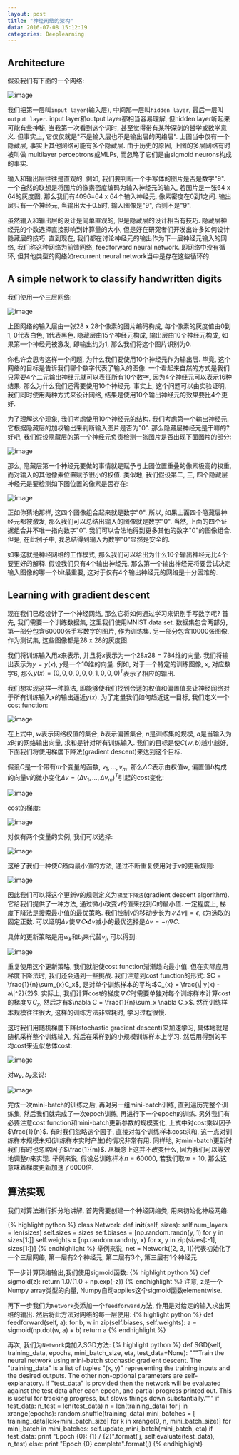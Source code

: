 ```yaml
---
layout: post
title: "神经网络的架构"
data: 2016-07-08 15:12:19
categories: Deeplearning
---
```

## Architecture
假设我们有下面的一个网络:

![image](https://github.com/ColdCodeCool/ColdCodeCool.github.io/raw/master/images/archi.png)

我们把第一层叫`input layer`(输入层), 中间那一层叫`hidden layer`, 最后一层叫`output layer`. input layer和output layer都相当容易理解, 但hidden layer听起来可能有些神秘, 当我第一次看到这个词时, 甚至觉得带有某种深刻的哲学或数学意义. 但事实上, 它仅仅就是"不是输入层也不是输出层的网络层". 上图当中仅有一个隐藏层, 事实上其他网络可能有多个隐藏层. 由于历史的原因, 上图的多层网络有时被叫做 multilayer perceptrons或MLPs, 而忽略了它们是由sigmoid neurons构成的事实. 

输入和输出层往往是直观的, 例如, 我们要判断一个手写体的图片是否是数字"9". 一个自然的联想是将图片的像素密度编码为输入神经元的输入, 若图片是一张64 x 64的灰度图, 那么我们有4096=64 x 64个输入神经元, 像素密度在0到1之间. 输出层只有一个神经元, 当输出大于0.5时, 输入图像是"9", 否则不是"9".

虽然输入和输出层的设计是简单直观的, 但是隐藏层的设计相当有技巧. 隐藏层神经元的个数选择直接影响到计算量的大小, 但是好在研究者们开发出许多如何设计隐藏层的技巧. 直到现在, 我们都在讨论神经元的输出作为下一层神经元输入的网络, 我们称这种网络为前馈网络, feedforward neural network. 即网络中没有循环, 但其他类型的网络如recurrent neural network当中是存在这些循环的.

## A simple network to classify handwritten digits
我们使用一个三层网络:

![image](https://github.com/ColdCodeCool/ColdCodeCool.github.io/raw/master/images/three.png)

上图网络的输入层由一张28 x 28个像素的图片编码构成, 每个像素的灰度值由0到1, 0代表白色, 1代表黑色. 隐藏层由15个神经元构成, 输出层由10个神经元构成, 如果第一个神经元被激发, 即输出约为1, 那么我们将这个图片识别为0.

你也许会思考这样一个问题, 为什么我们要使用10个神经元作为输出层. 毕竟, 这个网络的目标是告诉我们哪个数字代表了输入的图像. 一个看起来自然的方式是我们只需要4个二元输出神经元就可以表征所有10个数字, 因为4个神经元可以表示16种结果. 那么为什么我们还需要使用10个神经元. 事实上, 这个问题可以由实验证明, 我们同时使用两种方式来设计网络, 结果是使用10个输出神经元的效果要比4个更好. 

为了理解这个现象, 我们考虑使用10个神经元的结构. 我们考虑第一个输出神经元, 它根据隐藏层的加权输出来判断输入图片是否为"0". 那么隐藏层神经元是干嘛的? 好吧, 我们假设隐藏层的第一个神经元负责检测一张图片是否出现下面图片的部分:

![image](https://github.com/ColdCodeCool/ColdCodeCool.github.io/raw/master/images/part.png)

那么, 隐藏层第一个神经元要做的事情就是赋予与上图位置重叠的像素极高的权重, 而对输入的其他像素位置赋予很小的权值. 类似地, 我们假设第二, 三, 四个隐藏层神经元是要检测如下图位置的像素是否存在:

![image](https://github.com/ColdCodeCool/ColdCodeCool.github.io/raw/master/images/hidden.png)

正如你猜地那样, 这四个图像组合起来就是数字"0". 所以, 如果上面四个隐藏层神经元都被激发, 那么我们可以总结出输入的图像就是数字"0". 当然, 上面的四个证据组合并不唯一指向数字"0". 我们可以合法地得到更多其他的数字"0"的图像组合. 但是, 在此例子中, 我总结得到输入为数字"0"显然是安全的.

如果这就是神经网络的工作模式, 那么我们可以给出为什么10个输出神经元比4个要更好的解释. 假设我们只有4个输出神经元, 那么第一个输出神经元将要尝试决定输入图像的哪一个bit最重要, 这对于仅有4个输出神经元的网络是十分困难的.

## Learning with gradient descent
现在我们已经设计了一个神经网络, 那么它将如何通过学习来识别手写数字呢? 首先, 我们需要一个训练数据集, 这里我们使用MNIST data set. 数据集包含两部分, 第一部分包含60000张手写数字的图片, 作为训练集. 另一部分包含10000张图像, 作为测试集, 这些图像都是28 x 28的灰度图.

我们将训练输入用$x$来表示, 并且将$x$表示为一个$28 x 28 = 784$维的向量. 我们将输出表示为$y = y(x)$, $y$是一个10维的向量. 例如, 对于一个特定的训练图像, $x$, 对应数字6, 那么$y(x)=(0,0,0,0,0,0,1,0,0,0)^{T}$表示了相应的输出.

我们想实现这样一种算法, 即能够使我们找到合适的权值和偏置值来让神经网络对于所有训练输入$x$的输出逼近$y(x)$. 为了定量我们如何趋近这一目标, 我们定义一个cost function:

![image](https://github.com/ColdCodeCool/ColdCodeCool.github.io/raw/master/images/cost.png)

在上式中, $w$表示网络权值的集合, $b$表示偏置集合, $n$是训练集的规模, $a$是当输入为$x$时的网络输出向量, 求和是针对所有训练输入. 我们的目标是使$C(w,b)$越小越好, 下面我们将使用梯度下降法(gradient descent)来达到这个目标.

假设$C$是一个带有$m$个变量的函数, $v_{1},...,v_m$. 那么$\Delta C$表示由权值$w$, 偏置值$b$构成的向量$v$的微小变化$\Delta v = (\Delta v_{1},...,\Delta v_m)^{T}$引起的cost变化:

![image](https://github.com/ColdCodeCool/ColdCodeCool.github.io/raw/master/images/costchange.png)

cost的梯度:

![image](https://github.com/ColdCodeCool/ColdCodeCool.github.io/raw/master/images/costchange.png)

对仅有两个变量的实例, 我们可以选择:

![image](https://github.com/ColdCodeCool/ColdCodeCool.github.io/raw/master/images/changeforv.png)

这给了我们一种使$C$趋向最小值的方法, 通过不断重复使用对于$v$的更新规则:

![image](https://github.com/ColdCodeCool/ColdCodeCool.github.io/raw/master/images/updatev.png)

因此我们可以将这个更新v的规则定义为`梯度下降法`(gradient descent algorithm). 它给我们提供了一种方法, 通过微小改变v的值来找到$C$的最小值. 一定程度上, 梯度下降法是搜索最小值的最优策略. 我们控制$v$的移动步长为$\|\Delta v\| = \epsilon$, $\epsilon$为选取的固定正数. 可以证明$\Delta v$使$\nabla C \centerdot \Delta v$减小的最优选择是$\Delta v = -\eta \nabla C$.

具体的更新策略是用$w_k$和$b_l$来代替$v_j$, 可以得到:


![image](https://github.com/ColdCodeCool/ColdCodeCool.github.io/raw/master/images/weights.png)


重复使用这个更新策略, 我们就能使cost function渐渐趋向最小值. 但在实际应用梯度下降法时, 我们还会遇到一些挑战. 我们注意到cost function的形式: $C = \frac{1}{n}\sum_{x}C_x$, 是对单个训练样本的平均:$C_{x} = \frac{\| y(x) - a\|^2}{2}$. 实际上, 我们计算cost的梯度$\nabla C$时需要单独对每个训练样本计算cost的梯度$\nabla C_x$, 然后才有$\nabla C = \frac{1}{n}\sum_x \nabla C_x$. 然而训练样本规模往往很大, 这样的训练方法非常耗时, 学习过程很慢.


这时我们用随机梯度下降(stochastic gradient descent)来加速学习, 具体地就是随机采样整个训练输入, 然后在采样到的小规模训练样本上学习. 然后用得到的平均cost来近似总体cost:

![image](https://github.com/ColdCodeCool/ColdCodeCool.github.io/raw/master/images/stochastic.png)

对$w_k$, $b_k$来说:

![image](https://github.com/ColdCodeCool/ColdCodeCool.github.io/raw/master/images/wb.png)

完成一次mini-batch的训练之后, 再对另一组mini-batch训练, 直到遍历完整个训练集, 然后我们就完成了一次epoch训练, 再进行下一个epoch的训练. 另外我们有必要注意cost function和mini-batch更新参数的规模变化, 上式中对cost乘以因子$\frac{1}{n}$. 有时我们忽略这个因子, 直接对每个训练样本cost求和, 这一点对训练样本规模未知(训练样本实时产生)的情况非常有用. 同样地, 对mini-batch更新时我们有时也忽略因子$\frac{1}{m}$. 从概念上这并不改变什么, 因为我们可以等效地调整$\eta$来实现. 举例来说, 假设总训练样本$n = 60000$, 若我们取$m=10$, 那么这意味着梯度更新加速了6000倍.

## 算法实现
我们对算法进行拆分地讲解, 首先需要创建一个神经网络类, 用来初始化神经网络:

{% highlight python %}
class Network:
	def __init__(self, sizes):
		self.num_layers = len(sizes)
		self.sizes = sizes
		self.biases = [np.random.randn(y, 1) for y in sizes[1:]]
		self.weights = [np.random.randn(y, x) for x, y in zip(sizes[:-1], sizes[1:])]
{% endhighlight %}
举例来说, net = Network([2, 3, 1])代表初始化了一个三层网络, 第一层有2个神经元, 第二层有3个, 第三层有1个神经元. 

下一步计算网络输出,我们使用sigmoid函数:
{% highlight python %}
def sigmoid(z):
	return 1.0/(1.0 + np.exp(-z))
{% endhighlight %}
注意, z是一个Numpy array类型的向量, Numpy自动applies这个sigmoid函数elementwise.

再下一步我们为`Network`类添加一个`feedforward`方法, 作用是对给定的输入求出网络的输出. 然后将此方法对网络的每一层使用:
{% highlight python %}
def feedforward(self, a):
	for b, w in zip(self.biases, self.weights):
		a = sigmoid(np.dot(w, a) + b)
	return a
{% endhighlight %}

再次, 我们为`Network`类加入SGD方法:
{% highlight python %}
def SGD(self, training_data, epochs, mini_batch_size, eta,
            test_data=None):
        """Train the neural network using mini-batch stochastic
        gradient descent.  The "training_data" is a list of tuples
        "(x, y)" representing the training inputs and the desired
        outputs.  The other non-optional parameters are
        self-explanatory.  If "test_data" is provided then the
        network will be evaluated against the test data after each
        epoch, and partial progress printed out.  This is useful for
        tracking progress, but slows things down substantially."""
        if test_data: n_test = len(test_data)
        n = len(training_data)
        for j in xrange(epochs):
            random.shuffle(training_data)
            mini_batches = [
                training_data[k:k+mini_batch_size]
                for k in xrange(0, n, mini_batch_size)]
            for mini_batch in mini_batches:
                self.update_mini_batch(mini_batch, eta)
            if test_data:
                print "Epoch {0}: {1} / {2}".format(
                    j, self.evaluate(test_data), n_test)
            else:
                print "Epoch {0} complete".format(j)
{% endhighlight}

